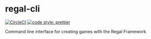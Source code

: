 # regal-cli

[![CircleCI](https://circleci.com/gh/regal/regal-cli.svg?style=svg)](https://circleci.com/gh/regal/regal-cli)
[![code style: prettier](https://img.shields.io/badge/code_style-prettier-ff69b4.svg?style=flat-square)](https://github.com/prettier/prettier)

Command line interface for creating games with the Regal Framework
